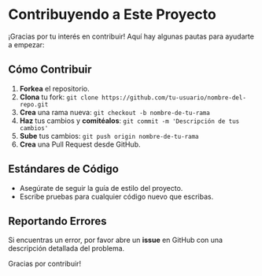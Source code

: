 # Contribuyendo a Este Proyecto

¡Gracias por tu interés en contribuir! Aquí hay algunas pautas para ayudarte a empezar:

## Cómo Contribuir

1. **Forkea** el repositorio.
2. **Clona** tu fork: `git clone https://github.com/tu-usuario/nombre-del-repo.git`
3. **Crea** una rama nueva: `git checkout -b nombre-de-tu-rama`
4. **Haz** tus cambios y **comitéalos**: `git commit -m 'Descripción de tus cambios'`
5. **Sube** tus cambios: `git push origin nombre-de-tu-rama`
6. **Crea** una Pull Request desde GitHub.

## Estándares de Código

- Asegúrate de seguir la guía de estilo del proyecto.
- Escribe pruebas para cualquier código nuevo que escribas.

## Reportando Errores

Si encuentras un error, por favor abre un **issue** en GitHub con una descripción detallada del problema.

Gracias por contribuir!

